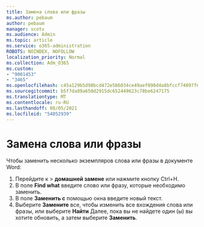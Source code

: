 ```yaml
---
title: Замена слова или фразы
ms.author: pebaum
author: pebaum
manager: scotv
ms.audience: Admin
ms.topic: article
ms.service: o365-administration
ROBOTS: NOINDEX, NOFOLLOW
localization_priority: Normal
ms.collection: Adm_O365
ms.custom:
- "9001453"
- "3465"
ms.openlocfilehash: c45a129b5d98bcd472e586034ce49aef090d4a8bfccf74097f6df8b0f5379184
ms.sourcegitcommit: b5f7da89a650d2915dc652449623c78be6247175
ms.translationtype: MT
ms.contentlocale: ru-RU
ms.lasthandoff: 08/05/2021
ms.locfileid: "54052939"
---
```

# <a name="replace-a-word-or-phrase"></a>Замена слова или фразы

Чтобы заменить несколько экземпляров слова или фразы в документе Word:

1. Перейдите к  >  **домашней замене** или нажмите кнопку Ctrl+H.
2. В поле **Find what** введите слово или фразу, которые необходимо заменить. 
3. В поле **Заменить с** помощью окна введите новый текст.
3. Выберите **Замените** все, чтобы изменить все вхождения слова или фразы, или выберите **Найти** Далее, пока вы не найдете один (ы) вы хотите обновить, а затем выберите **Заменить**.